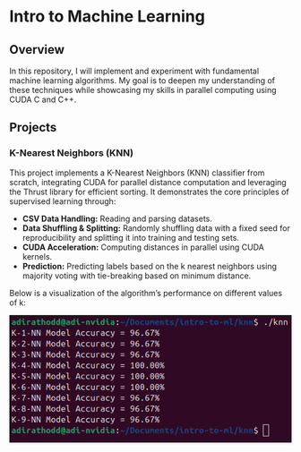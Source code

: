 # Intro to Machine Learning

## Overview
In this repository, I will implement and experiment with fundamental machine learning algorithms. My goal is to deepen my understanding of these techniques while showcasing my skills in parallel computing using CUDA C and C++.

## Projects

### K-Nearest Neighbors (KNN)

This project implements a K-Nearest Neighbors (KNN) classifier from scratch, integrating CUDA for parallel distance computation and leveraging the Thrust library for efficient sorting. It demonstrates the core principles of supervised learning through:

- **CSV Data Handling:** Reading and parsing datasets.
- **Data Shuffling & Splitting:** Randomly shuffling data with a fixed seed for reproducibility and splitting it into training and testing sets.
- **CUDA Acceleration:** Computing distances in parallel using CUDA kernels.
- **Prediction:** Predicting labels based on the k nearest neighbors using majority voting with tie-breaking based on minimum distance.

Below is a visualization of the algorithm’s performance on different values of k:

![KNN Results](knn.png)

